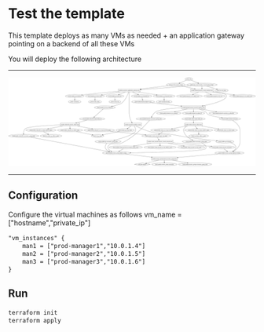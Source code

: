 # Test the template

This template deploys as many VMs as needed + an application gateway pointing on a backend of all these VMs

You will deploy the following architecture

---
![graph](graph.svg)

---

## Configuration

Configure the virtual machines as follows vm_name = ["hostname","private_ip"]


    "vm_instances" {
        man1 = ["prod-manager1","10.0.1.4"]
        man2 = ["prod-manager2","10.0.1.5"]
        man3 = ["prod-manager3","10.0.1.6"]
    }


## Run
    terraform init
    terraform apply

